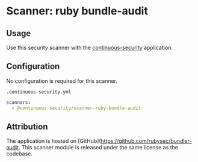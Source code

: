 # Scanner: ruby bundle-audit

## Usage

Use this security scanner with the [continuous-security](https://github.com/acodeninja/continuous-security) application.

## Configuration

No configuration is required for this scanner.

`.continuous-security.yml`
```yaml
scanners:
  - @continuous-security/scanner-ruby-bundle-audit
```


## Attribution

The application is hosted on [GitHub](https://github.com/rubysec/bundler-audit.
This scanner module is released under the same license as the codebase.
